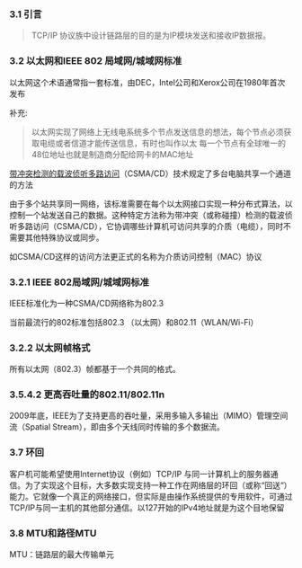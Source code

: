 ### 3.1 引言
>TCP/IP 协议族中设计链路层的目的是为IP模块发送和接收IP数据报。
### 3.2 以太网和IEEE 802 局域网/城域网标准
以太网这个术语通常指一套标准，由DEC，Intel公司和Xerox公司在1980年首次发布

补充:

>以太网实现了网络上无线电系统多个节点发送信息的想法，每个节点必须获取电缆或者信道才能传送信息，有时也叫作以太
>每一个节点有全球唯一的48位地址也就是制造商分配给网卡的MAC地址

[带冲突检测的载波侦听多路访问](https://zh.wikipedia.org/wiki/%E5%B8%A6%E5%86%B2%E7%AA%81%E6%A3%80%E6%B5%8B%E7%9A%84%E8%BD%BD%E6%B3%A2%E4%BE%A6%E5%90%AC%E5%A4%9A%E8%B7%AF%E8%AE%BF%E9%97%AE)（CSMA/CD）技术规定了多台电脑共享一个通道的方法

由于多个站共享同一网络，该标准需要在每个以太网接口实现一种分布式算法，以控制一个站发送自己的数据。这种特定方法称为带冲突（或称碰撞）检测的载波侦听多路访问（CSMA/CD），它协调哪些计算机可访问共享的介质（电缆），同时不需要其他特殊协议或同步。

如CSMA/CD这样的访问方法更正式的名称为介质访问控制（MAC）协议

### 3.2.1 IEEE 802局域网/城域网标准
IEEE标准化为一种CSMA/CD网络称为802.3

当前最流行的802标准包括802.3 （以太网）和802.11（WLAN/Wi-Fi）

### 3.2.2 以太网帧格式
所有以太网（802.3）帧都基于一个共同的格式。

### 3.5.4.2 更高吞吐量的802.11/802.11n
2009年底，IEEE为了支持更高的吞吐量，采用多输入多输出（MIMO）管理空间流（Spatial Stream），即由多个天线同时传输的多个数据流。

### 3.7 环回
客户机可能希望使用Internet协议（例如）TCP/IP 与同一计算机上的服务器通信。为了实现这个目标，大多数实现支持一种工作在网络层的环回（或称“回送“）能力。它就像一个真正的网络接口，但实际是由操作系统提供的专用软件，可通过TCP/IP与同一主机的其他部分通信。以127开始的IPv4地址就是为这个目地保留

### 3.8 MTU和路径MTU
MTU：链路层的最大传输单元

